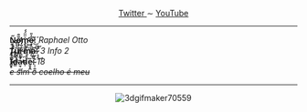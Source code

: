 <article>
  <p align="center">
    <a href="https://twitter.com/Raphis_____"> Twitter </a>
     ∼
    <a href="https://www.youtube.com/channel/UCRiaivH1MtlQhBzdoqcleJw"> YouTube </a>
  </p>
<hr>
  <p>
    <b>N̴̩̣̥̋ǫ̵̡̛͕̖̩͈̆͒m̴̡̨̛͇̹̥̮͛̈̈́́ẹ̴̟̻̬̗̰̘͊̇̎͜:̸́͂͑͜</b> <i>Raphael Otto</i> <br>
    <b>T̸̨͍̭̥̪͗̐̚͠ͅȕ̸̮̳̙͚̀̀̓͑͘r̵̻̺̟̐̌̓̎̽m̵͍͎̤͆̏͝a̵̝̺̮͘͠͠:̷͙̝̄̉͜</b> <i>3 Info 2</i> <br>
    <b>Ï̴̬̥͋͠d̶̳͌̓̀a̵̫̘̫̺͋͑̕d̴͕͆̚e̵͍̥̭̋:̴͔̠̱͍̄</b> <i>18</i> <br>
    <del><i>e sim o coelho é meu</i></del>
  </p>
<hr>
 <div align="center">
   
  ![3dgifmaker70559](https://user-images.githubusercontent.com/101464708/183543934-44ea38f9-9f08-4c75-b7e5-bc507f318e33.gif)
  
 </div>
</article>
  
